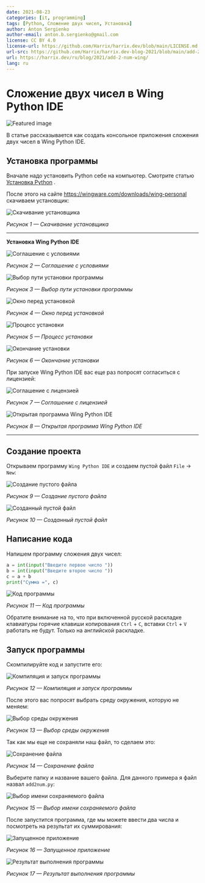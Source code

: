 ```yaml
---
date: 2021-08-23
categories: [it, programming]
tags: [Python, Сложение двух чисел, Установка]
author: Anton Sergienko
author-email: anton.b.sergienko@gmail.com
license: CC BY 4.0
license-url: https://github.com/Harrix/harrix.dev/blob/main/LICENSE.md
url-src: https://github.com/Harrix/harrix.dev-blog-2021/blob/main/add-2-num-wing/add-2-num-wing.md
url: https://harrix.dev/ru/blog/2021/add-2-num-wing/
lang: ru
---
```


# Сложение двух чисел в Wing Python IDE

![Featured image](featured-image.svg)

В статье рассказывается как создать консольное приложения сложения двух чисел в Wing Python IDE.

## Установка программы

Вначале надо установить Python себе на компьютер. Смотрите статью [Установка Python](https://github.com/Harrix/harrix.dev-blog-2021/blob/main/install-python/install-python.md) <!-- https://harrix.dev/ru/blog/2021/install-python/ -->.

После этого на сайте <https://wingware.com/downloads/wing-personal> скачиваем установщик:

![Скачивание установщика](img/download.png)

_Рисунок 1 — Скачивание установщика_

---

**Установка Wing Python IDE** <!-- !details -->

![Соглашение с условиями](img/install_01.png)

_Рисунок 2 — Соглашение с условиями_

![Выбор пути установки программы](img/install_02.png)

_Рисунок 3 — Выбор пути установки программы_

![Окно перед установкой](img/install_03.png)

_Рисунок 4 — Окно перед установкой_

![Процесс установки](img/install_04.png)

_Рисунок 5 — Процесс установки_

![Окончание установки](img/install_05.png)

_Рисунок 6 — Окончание установки_

При запуске Wing Python IDE вас еще раз попросят согласиться с лицензией:

![Соглашение с лицензией](img/install_06.png)

_Рисунок 7 — Соглашение с лицензией_

![Открытая программа Wing Python IDE](img/wing.png)

_Рисунок 8 — Открытая программа Wing Python IDE_

---

## Создание проекта

Открываем программу `Wing Python IDE` и создаем пустой файл `File` → `New`:

![Создание пустого файла](img/new-project_01.png)

_Рисунок 9 — Создание пустого файла_

![Созданный пустой файл](img/new-project_02.png)

_Рисунок 10 — Созданный пустой файл_

## Написание кода

Напишем программу сложения двух чисел:

```python
a = int(input("Введите первое число "))
b = int(input("Введите второе число "))
c = a + b
print("Сумма =", c)
```

![Код программы](img/new-project_03.png)

_Рисунок 11 — Код программы_

Обратите внимание на то, что при включенной русской раскладке клавиатуры горячие клавиши копирования `Ctrl` + `С`, вставки `Ctrl` + `V` работать не будут. Только на английской раскладке.

## Запуск программы

Скомпилируйте код и запустите его:

![Компиляция и запуск программы](img/run_01.png)

_Рисунок 12 — Компиляция и запуск программы_

После этого вас попросят выбрать среду окружения, которую не меняем:

![Выбор среды окружения](img/run_02.png)

_Рисунок 13 — Выбор среды окружения_

Так как мы еще не сохраняли наш файл, то сделаем это:

![Сохранение файла](img/run_03.png)

_Рисунок 14 — Сохранение файла_

Выберите папку и название вашего файла. Для данного примера я файл назвал `add2num.py`:

![Выбор имени сохраняемого файла](img/run_04.png)

_Рисунок 15 — Выбор имени сохраняемого файла_

После запустится программа, где мы можете ввести два числа и посмотреть на результат их суммирования:

![Запущенное приложение](img/result_01.png)

_Рисунок 16 — Запущенное приложение_

![Результат выполнения программы](img/result_02.png)

_Рисунок 17 — Результат выполнения программы_
